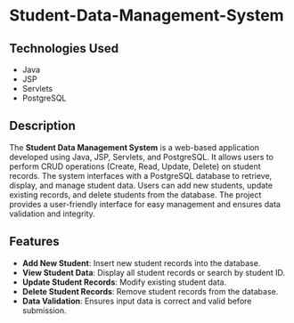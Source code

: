 # Student-Data-Management-System
## Technologies Used
- Java
- JSP
- Servlets
- PostgreSQL

## Description
The **Student Data Management System** is a web-based application developed using Java, JSP, Servlets, and PostgreSQL. It allows users to perform CRUD operations (Create, Read, Update, Delete) on student records. The system interfaces with a PostgreSQL database to retrieve, display, and manage student data. Users can add new students, update existing records, and delete students from the database. The project provides a user-friendly interface for easy management and ensures data validation and integrity.

## Features
- **Add New Student**: Insert new student records into the database.
- **View Student Data**: Display all student records or search by student ID.
- **Update Student Records**: Modify existing student data.
- **Delete Student Records**: Remove student records from the database.
- **Data Validation**: Ensures input data is correct and valid before submission.


